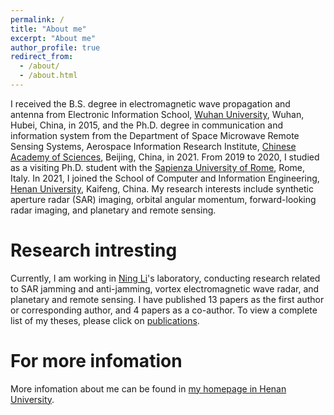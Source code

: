 ```yaml
---
permalink: /
title: "About me"
excerpt: "About me"
author_profile: true
redirect_from:
  - /about/
  - /about.html
---
```


I received the B.S. degree in electromagnetic wave propagation and antenna from Electronic Information School, [Wuhan University](https://www.whu.edu.cn/), Wuhan, Hubei, China, in 2015, and the Ph.D. degree in communication and information system from the Department of Space Microwave Remote Sensing Systems, Aerospace Information Research Institute, [Chinese Academy of Sciences](http://aircas.ac.cn/), Beijing, China, in 2021. From 2019 to 2020, I studied as a visiting Ph.D. student with the [Sapienza University of Rome](https://www.uniroma1.it/en), Rome, Italy. In 2021, I joined the School of Computer and Information Engineering, [Henan University](https://www.henu.edu.cn/), Kaifeng, China. My research interests include synthetic aperture radar (SAR) imaging, orbital angular momentum, forward-looking radar imaging, and planetary and remote sensing.

# Research intresting

Currently, I am working in [Ning Li](https://www.researchgate.net/profile/Ning-Li-101)'s laboratory, conducting research related to SAR jamming and anti-jamming, vortex electromagnetic wave radar, and planetary and remote sensing. I have published 13 papers as the first author or corresponding author, and 4 papers as a co-author. To view a complete list of my theses, please click on [publications](https://gaofengshu.github.io/publications/).

# For more infomation

More infomation about me can be found in [my homepage in Henan University](https://cs.henu.edu.cn/info/1272/5500.htm).
